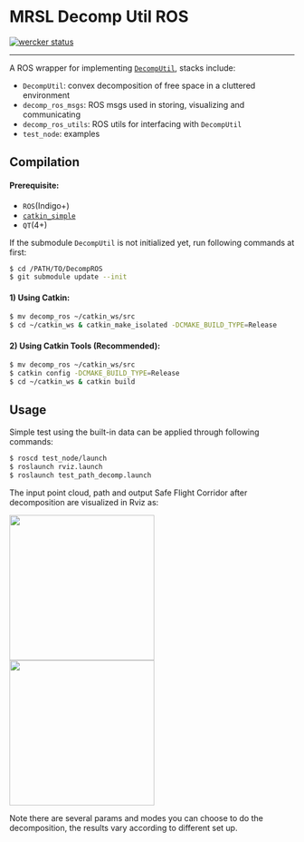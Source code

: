 # MRSL Decomp Util ROS
[![wercker status](https://app.wercker.com/status/d7ea0616ed5e23113099e84ec4289f6b/s/master "wercker status")](https://app.wercker.com/project/byKey/d7ea0616ed5e23113099e84ec4289f6b)
- - -
A ROS wrapper for implementing [`DecompUtil`](https://github.com/sikang/DecompUtil.git), stacks include:
  - `DecompUtil`: convex decomposition of free space in a cluttered environment
  - `decomp_ros_msgs`: ROS msgs used in storing, visualizing and communicating
  - `decomp_ros_utils`: ROS utils for interfacing with `DecompUtil`
  - `test_node`: examples

## Compilation
#### Prerequisite:
  - `ROS`(Indigo+)
  - [`catkin_simple`](https://github.com/catkin/catkin_simple)
  - `QT`(4+)

If the submodule `DecompUtil` is not initialized yet, run following commands at first:
```sh
$ cd /PATH/TO/DecompROS
$ git submodule update --init
```

#### 1) Using Catkin:
```sh
$ mv decomp_ros ~/catkin_ws/src
$ cd ~/catkin_ws & catkin_make_isolated -DCMAKE_BUILD_TYPE=Release
```
#### 2) Using Catkin Tools (Recommended):
```sh
$ mv decomp_ros ~/catkin_ws/src
$ catkin config -DCMAKE_BUILD_TYPE=Release
$ cd ~/catkin_ws & catkin build
```

## Usage
Simple test using the built-in data can be applied through following commands:
```sh
$ roscd test_node/launch
$ roslaunch rviz.launch
$ roslaunch test_path_decomp.launch
```

The input point cloud, path and output Safe Flight Corridor after decomposition are visualized in Rviz as:

<img src="./DecompUtil/samples/sample1.png" width="256"> <img src="./DecompUtil/samples/sample2.png" width="256">

Note there are several params and modes you can choose to do the decomposition, the results vary according to different set up.
